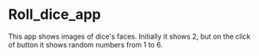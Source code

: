 # Roll_dice_app

This app shows images of dice's faces. Initially it shows 2, but on the click of button it shows random numbers from 1 to 6.